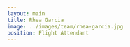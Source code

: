 ```yaml
---
layout: main
title: Rhea Garcia
image: ../images/team/rhea-garcia.jpg
position: Flight Attendant
---
```

